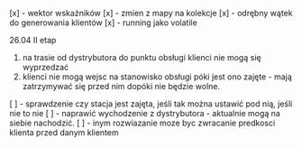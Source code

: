 [x] - wektor wskaźników
[x] - zmien z mapy na kolekcje
[x] - odrębny wątek do generowania klientów
[x] - running jako volatile

26.04
II etap
1. na trasie od dystrybutora do punktu obsługi klienci nie mogą się wyprzedzać 
2. klienci nie mogą wejsc na stanowisko obsługi póki jest ono zajęte - mają zatrzymywać się przed nim dopóki nie będzie wolne.

[ ] - sprawdzenie czy stacja jest zajęta, jeśli tak można ustawić pod nią, jeśli nie to nie
[ ] - naprawić wychodzenie z dystrybutora - aktualnie mogą na siebie nachodzić.
[ ] - inym rozwiazanie moze byc zwracanie predkosci klienta przed danym klientem